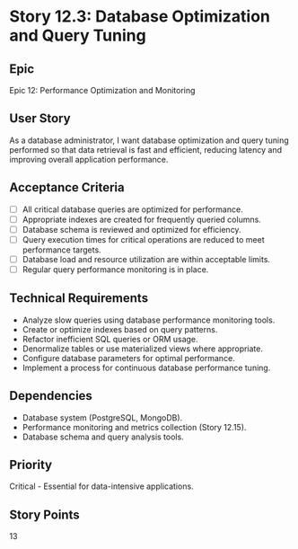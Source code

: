 # Story 12.3: Database Optimization and Query Tuning

## Epic
Epic 12: Performance Optimization and Monitoring

## User Story
As a database administrator, I want database optimization and query tuning performed so that data retrieval is fast and efficient, reducing latency and improving overall application performance.

## Acceptance Criteria
- [ ] All critical database queries are optimized for performance.
- [ ] Appropriate indexes are created for frequently queried columns.
- [ ] Database schema is reviewed and optimized for efficiency.
- [ ] Query execution times for critical operations are reduced to meet performance targets.
- [ ] Database load and resource utilization are within acceptable limits.
- [ ] Regular query performance monitoring is in place.

## Technical Requirements
- Analyze slow queries using database performance monitoring tools.
- Create or optimize indexes based on query patterns.
- Refactor inefficient SQL queries or ORM usage.
- Denormalize tables or use materialized views where appropriate.
- Configure database parameters for optimal performance.
- Implement a process for continuous database performance tuning.

## Dependencies
- Database system (PostgreSQL, MongoDB).
- Performance monitoring and metrics collection (Story 12.15).
- Database schema and query analysis tools.

## Priority
Critical - Essential for data-intensive applications.

## Story Points
13
